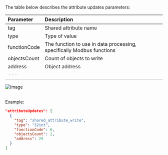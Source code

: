 The table below describes the attribute updates parameters:

| **Parameter** | **Description**                                                       |
|:--------------|:----------------------------------------------------------------------
| tag           | Shared attribute name                                                 |
| type          | Type of value                                                         | 
| functionCode  | The function to use in data processing, specifically Modbus functions |
| objectsCount  | Count of objects to write                                             | 
| address       | Object address                                                        |
| ---           

![image](https://img.thingsboard.io/gateway/modbus-connector/attribute-updates-advanced-1-ce.png)

<br>
Example:

```json
"attributeUpdates": [
  {
    "tag": "shared_attribute_write",
    "type": "32int",
    "functionCode": 6,
    "objectsCount": 2,
    "address": 29
  }
]
```